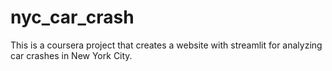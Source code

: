 # nyc_car_crash
This is a coursera project that creates a website with streamlit for analyzing car crashes in New York City.
